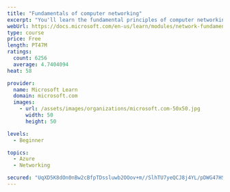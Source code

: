 ```yaml
---
title: "Fundamentals of computer networking"
excerpt: "You'll learn the fundamental principles of computer networking to prepare you for the Azure admin and developer learning paths."
webUrl: https://docs.microsoft.com/en-us/learn/modules/network-fundamentals/
type: course
price: Free
length: PT47M
ratings:
  count: 6256
  average: 4.7404094
heat: 58

provider:
  name: Microsoft Learn
  domain: microsoft.com
  images:
    - url: /assets/images/organizations/microsoft.com-50x50.jpg
      width: 50
      height: 50

levels:
  - Beginner

topics:
  - Azure
  - Networking

secured: "UqXD5K8dOn0nBw2cBfpTDssluwb2OOov+m//SlhTU7yeQCJ8j4YL/pDWG47HS751h3nsM9ipkqp7xdGQN9nDW9jwP7GBwekycifvt/4Oa6TFzcG21aUhtvyXLYpbaP0pCmzukrmUaS9s4bE+jd5kYGNLxz0OOa7gkqYV7V77xEJc/ZcVitXtPrQRXRQcSBtYvzrKqm4YWVPxuX6b79fb5hK0CdYW05dUE5stllHpsWjD3F/KpnU6dkdYq97n/4n6+4qsppRQItfOlsSR3bq9X1hAgHhgqEhstxWjc9GQVmTXc3F5Y+brEWNKNqc3OftJYy3h195klz4enZBVRV6UHXf4N+xbIffge7duzCOBZ4kLR1tnFXKFotefFBhpDUbW/H4gU6oBu2cXlUdnmsDJdFDU1sTN4fBRgc+yxFpEjeo=;GZhYpuhJx6Yvobaa0po62Q=="
---
```


